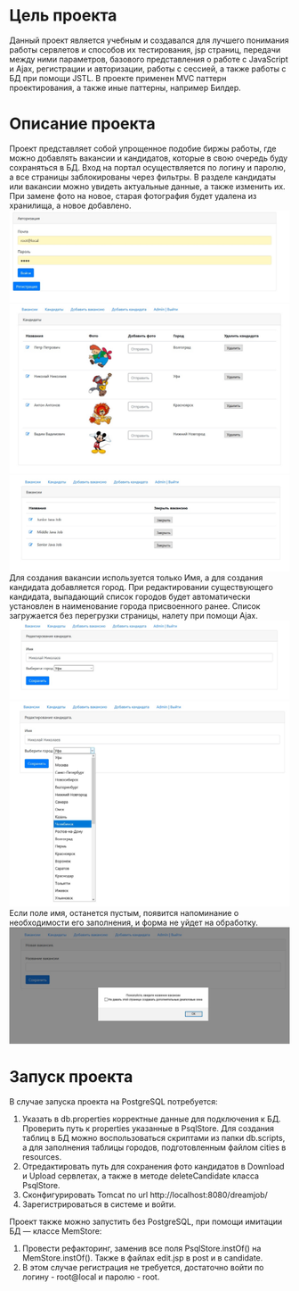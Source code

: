 # Цель проекта
Данный проект является учебным и создавался для лучшего понимания работы сервлетов и способов их тестирования, 
jsp страниц, передачи между ними параметров, базового представления о работе с JavaScript 
и Ajax, регистрации и авторизации, работы с сессией, а также работы с БД при помощи JSTL.
В проекте применен MVC паттерн проектирования, а также иные паттерны, например Билдер.
# Описание проекта
Проект представляет собой упрощенное подобие биржы работы, где можно добавлять вакансии и кандидатов, 
которые в свою очередь буду сохраняться в БД. Вход на портал осуществляется по логину и паролю, 
а все страницы заблокированы через фильтры. В разделе кандидаты или вакансии можно увидеть актуальные данные, 
а также изменить их. При замене фото на новое, старая фотография будет удалена из хранилища, а новое добавлено.
![ScreenShot](images/1.jpg)
![ScreenShot](images/6.jpg)
![ScreenShot](images/2.jpg)
Для создания вакансии используется только Имя, а для создания кандидата
добавляется город. При редактировании существующего кандидата, выпадающий список городов будет автоматически установлен в наименование города
присвоенного ранее. Список загружается без перегрузки страницы, налету при помощи Ajax.
![ScreenShot](images/3.jpg)
![ScreenShot](images/4.jpg)
Если поле имя, останется пустым, появится напоминание о необходимости его заполнения, и форма не уйдет на обработку.
![ScreenShot](images/5.jpg)
# Запуск проекта
В случае запуска проекта на PostgreSQL потребуется:
1. Указать в db.properties корректные данные для подключения к БД. Проверить путь к properties указанные в PsqlStore. 
   Для создания таблиц в БД можно воспользоваться скриптами из папки db.scripts, а для заполнения таблицы городов, 
   подготовленным файлом cities в resources.
2. Отредактировать путь для сохранения фото кандидатов в Download и Upload сервлетах, а также в методе deleteCandidate 
   класса PsqlStore.
3. Сконфигурировать Tomcat по url http://localhost:8080/dreamjob/
4. Зарегистрироваться в системе и войти.

Проект также можно запустить без PostgreSQL, при помощи имитации БД — классе MemStore:
1. Провести рефакторинг, заменив все поля PsqlStore.instOf() на MemStore.instOf(). 
   Также в файлах edit.jsp в post и в candidate.
2. В этом случае регистрация не требуется, достаточно войти по логину - root@local и паролю - root.